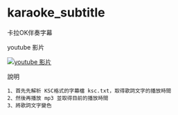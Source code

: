 karaoke_subtitle
================

卡拉OK伴奏字幕

youtube 影片

[![youtube 影片](http://img.youtube.com/vi/sb7fMGa9K2o/0.jpg)](http://www.youtube.com/watch?v=sb7fMGa9K2o)

說明

    1、首先先解析 KSC格式的字幕檔 ksc.txt，取得歌詞文字的播放時間
    2、然後再播放 mp3 並取得目前的播放時間
    3、將歌詞文字變色
